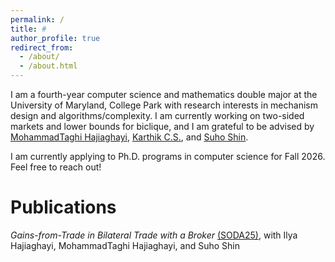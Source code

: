 ```yaml
---
permalink: /
title: #
author_profile: true
redirect_from: 
  - /about/
  - /about.html
---
```


I am a fourth-year computer science and mathematics double major at the University of Maryland, College Park with research interests in mechanism design and algorithms/complexity. I am currently working on two-sided markets and lower bounds for biclique, and I am grateful to be advised by [MohammadTaghi Hajiaghayi](https://www.cs.umd.edu/~hajiagha/), [Karthik C.S.](https://cskarthikcs.github.io/), and [Suho Shin](https://suhoshin.github.io/).

I am currently applying to Ph.D. programs in computer science for Fall 2026. Feel free to reach out!

# Publications
*Gains-from-Trade in Bilateral Trade with a Broker* [(SODA25)](https://epubs.siam.org/doi/10.1137/1.9781611978322.164), with Ilya Hajiaghayi, MohammadTaghi Hajiaghayi, and Suho Shin
